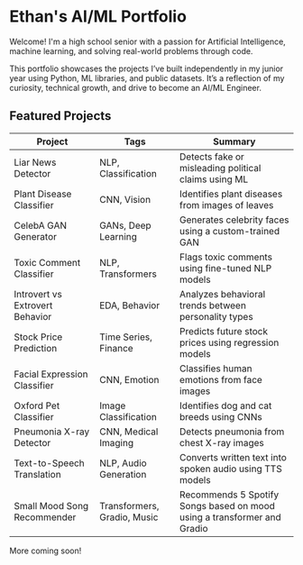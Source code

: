 # Ethan's AI/ML Portfolio

Welcome! I'm a high school senior with a passion for Artificial Intelligence, machine learning, and solving real-world problems through code.

This portfolio showcases the projects I’ve built independently in my junior year using Python, ML libraries, and public datasets. It’s a reflection of my curiosity, technical growth, and drive to become an AI/ML Engineer.

## Featured Projects

| Project                           | Tags                 | Summary |
|----------------------------------|----------------------|---------|
| Liar News Detector               | NLP, Classification  | Detects fake or misleading political claims using ML |
| Plant Disease Classifier         | CNN, Vision          | Identifies plant diseases from images of leaves |
| CelebA GAN Generator             | GANs, Deep Learning  | Generates celebrity faces using a custom-trained GAN |
| Toxic Comment Classifier         | NLP, Transformers    | Flags toxic comments using fine-tuned NLP models |
| Introvert vs Extrovert Behavior  | EDA, Behavior        | Analyzes behavioral trends between personality types |
| Stock Price Prediction           | Time Series, Finance | Predicts future stock prices using regression models |
| Facial Expression Classifier     | CNN, Emotion         | Classifies human emotions from face images |
| Oxford Pet Classifier            | Image Classification | Identifies dog and cat breeds using CNNs |
| Pneumonia X-ray Detector         | CNN, Medical Imaging | Detects pneumonia from chest X-ray images |
| Text-to-Speech Translation               | NLP, Audio Generation| Converts written text into spoken audio using TTS models |
| Small Mood Song Recommender               | Transformers, Gradio, Music| Recommends 5 Spotify Songs based on mood using a transformer and Gradio |

More coming soon!
